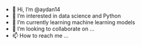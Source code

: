 - 👋 Hi, I’m @aydan14
- 👀 I’m interested in data science and Python
- 🌱 I’m currently learning machine learning models
- 💞️ I’m looking to collaborate on ...
- 📫 How to reach me ...

<!---
aydan14/aydan14 is a ✨ special ✨ repository because its `README.md` (this file) appears on your GitHub profile.
You can click the Preview link to take a look at your changes.
--->
